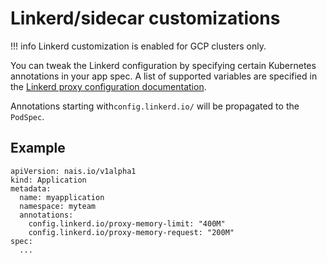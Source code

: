 # Linkerd/sidecar customizations

!!! info
    Linkerd customization is enabled for GCP clusters only.

You can tweak the Linkerd configuration by specifying certain Kubernetes annotations in your app spec.
A list of supported variables are specified in the
[Linkerd proxy configuration documentation](https://linkerd.io/2.10/reference/proxy-configuration/).

Annotations starting with`config.linkerd.io/` will be propagated to the `PodSpec`. 

## Example

```
apiVersion: nais.io/v1alpha1
kind: Application
metadata:
  name: myapplication
  namespace: myteam
  annotations:
    config.linkerd.io/proxy-memory-limit: "400M"
    config.linkerd.io/proxy-memory-request: "200M"
spec:
  ...
```
